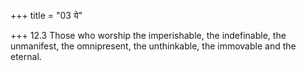 +++
title = "03 ये"

+++
12.3 Those who worship the imperishable, the indefinable, the
unmanifest, the omnipresent, the unthinkable, the immovable and the
eternal.

